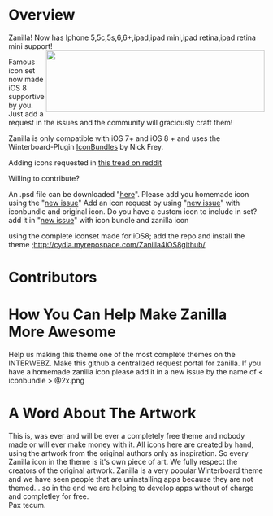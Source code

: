 Overview
=====================================================================

Zanilla!
Now has Iphone 5,5c,5s,6,6+,ipad,ipad mini,ipad retina,ipad retina mini support!
<img src="http://moreinfo.thebigboss.org/moreinfo/zanillatheme0.jpg" width="430" height="120" align="right" />

Famous icon set now made iOS 8 supportive by you. Just add a request in the issues and the community will graciously craft them!

Zanilla is only compatible with iOS 7+ and iOS 8 + and uses the Winterboard-Plugin [IconBundles](http://cydia.saurik.com/package/com.codethemed.iconbundles/) by Nick Frey.

Adding icons requested in [this tread on reddit](http://www.reddit.com/r/iOSthemes/comments/2mgupd/accepting_icon_requests_for_zanilla_theme/)

Willing to contribute? 

An .psd file can be downloaded "[here](http://cl.ly/460Y2O2x0c3Z)". Please add you homemade icon using the "[new issue](https://github.com/48296/Zanilla/issues/new)" Add an icon request by using "[new issue](https://github.com/48296/Zanilla/issues/new)" with iconbundle and original icon.
Do you have a custom icon to include in set? add it in "[new issue](https://github.com/48296/Zanilla/issues/new)" with icon bundle and zanilla icon

using the complete iconset made for iOS8; add the repo and install the theme ;http://cydia.myrepospace.com/Zanilla4iOS8github/

Contributors
=====================================================================


How You Can Help Make Zanilla More Awesome
=====================================================================
Help us making this theme one of the most complete themes on the INTERWEBZ.
Make this github a centralized request portal for zanilla.
If you have a homemade zanilla icon please add it in a new issue by the name of < iconbundle > @2x.png
  
A Word About The Artwork
=====================================================================
This is, was ever and will be ever a completely free theme and nobody made or will ever make money with it. All icons here are created by hand, using the artwork from the original authors only as inspiration. So every Zanilla icon in the theme is it's own piece of art. We fully respect the creators of the original artwork. Zanilla is a very popular Winterboard theme and we have seen people that are uninstalling apps because they are not themed... so in the end we are helping to develop apps without of charge and completley for free.  
Pax tecum.

